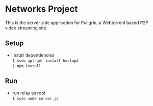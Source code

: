 # Networks Project

This is the server side application for Pullgrid, a Webtorrent based P2P video streaming site.
  
## Setup   
* Install dependencies  
`$ sudo apt-get install hostapd`  
`$ npm install`
  
## Run  
* run relay as root  
`$ sudo node server.js`
  
